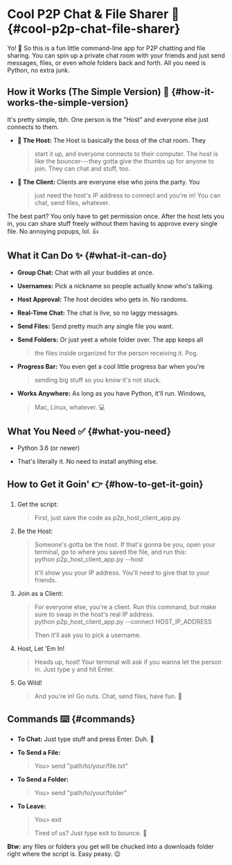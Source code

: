 # Cool P2P Chat & File Sharer 🚀 {#cool-p2p-chat-file-sharer}

Yo! 👋 So this is a fun little command-line app for P2P chatting and
file sharing. You can spin up a private chat room with your friends and
just send messages, files, or even whole folders back and forth. All you
need is Python, no extra junk.

## How it Works (The Simple Version) 🤔 {#how-it-works-the-simple-version}

It\'s pretty simple, tbh. One person is the \"Host\" and everyone else
just connects to them.

- **👑 The Host:** The Host is basically the boss of the chat room. They
  > start it up, and everyone connects to their computer. The host is
  > like the bouncer---they gotta give the thumbs up for anyone to join.
  > They can chat and stuff, too.

- **🧍 The Client:** Clients are everyone else who joins the party. You
  > just need the host\'s IP address to connect and you\'re in! You can
  > chat, send files, whatever.

The best part? You only have to get permission once. After the host lets
you in, you can share stuff freely without them having to approve every
single file. No annoying popups, lol. 👍

## What it Can Do ✨ {#what-it-can-do}

- **Group Chat:** Chat with all your buddies at once.

- **Usernames:** Pick a nickname so people actually know who\'s talking.

- **Host Approval:** The host decides who gets in. No randoms.

- **Real-Time Chat:** The chat is live, so no laggy messages.

- **Send Files:** Send pretty much any single file you want.

- **Send Folders:** Or just yeet a whole folder over. The app keeps all
  > the files inside organized for the person receiving it. Pog.

- **Progress Bar:** You even get a cool little progress bar when you\'re
  > sending big stuff so you know it\'s not stuck.

- **Works Anywhere:** As long as you have Python, it\'ll run. Windows,
  > Mac, Linux, whatever. 💻

## What You Need ✅ {#what-you-need}

- Python 3.6 (or newer)

- That\'s literally it. No need to install anything else.

## How to Get it Goin\' 👉 {#how-to-get-it-goin}

1.  Get the script:  
    > First, just save the code as p2p_host_client_app.py.

2.  Be the Host:  
    > Someone\'s gotta be the host. If that\'s gonna be you, open your
    > terminal, go to where you saved the file, and run this:  
    > python p2p_host_client_app.py \--host  
    >   
    > It\'ll show you your IP address. You\'ll need to give that to your
    > friends.

3.  Join as a Client:  
    > For everyone else, you\'re a client. Run this command, but make
    > sure to swap in the host\'s real IP address.  
    > python p2p_host_client_app.py \--connect HOST_IP_ADDRESS  
    >   
    > Then it\'ll ask you to pick a username.

4.  Host, Let \'Em In!  
    > Heads up, host! Your terminal will ask if you wanna let the person
    > in. Just type y and hit Enter.

5.  Go Wild!  
    > And you\'re in! Go nuts. Chat, send files, have fun. 🎉

## Commands ⌨️ {#commands}

- **To Chat:** Just type stuff and press Enter. Duh. 💬

- **To Send a File:**  
  > You\> send \"path/to/your/file.txt\"

- **To Send a Folder:**  
  > You\> send \"path/to/your/folder\"

- **To Leave:**  
  > You\> exit  
  >   
  > Tired of us? Just type exit to bounce. 🚪

**Btw:** any files or folders you get will be chucked into a downloads
folder right where the script is. Easy peasy. 😉

